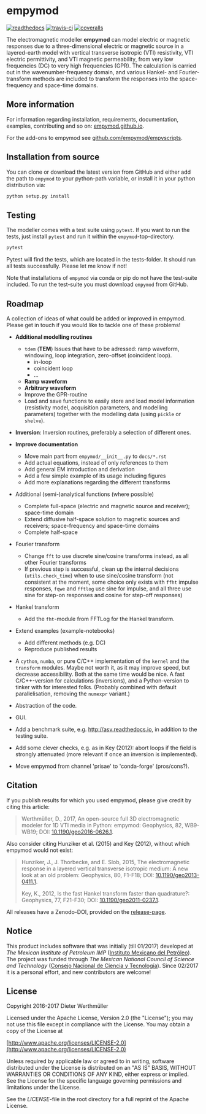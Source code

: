 # empymod

[![readthedocs](https://readthedocs.org/projects/empymod/badge/?version=latest)](https://empymod.readthedocs.io/en/latest/?badge=latest)
[![travis-ci](https://travis-ci.org/empymod/empymod.png?branch=master)](https://travis-ci.org/empymod/empymod/)
[![coveralls](https://coveralls.io/repos/github/empymod/empymod/badge.svg?branch=master)](https://coveralls.io/github/empymod/empymod?branch=master)


The electromagnetic modeller **empymod** can model electric or magnetic
responses due to a three-dimensional electric or magnetic source in a
layered-earth model with vertical transverse isotropic (VTI) resistivity, VTI
electric permittivity, and VTI magnetic permeability, from very low frequencies
(DC) to very high frequencies (GPR). The calculation is carried out in the
wavenumber-frequency domain, and various Hankel- and Fourier-transform methods
are included to transform the responses into the space-frequency and space-time
domains.


## More information

For information regarding installation, requirements, documentation, examples,
contributing and so on: [empymod.github.io](https://empymod.github.io).

For the add-ons to empymod see
[github.com/empymod/empyscripts](https://github.com/empymod/empyscripts).


## Installation from source

You can clone or download the latest version from GitHub and either add the
path to `empymod` to your python-path variable, or install it in your python
distribution via:

```bash
python setup.py install
```

## Testing

The modeller comes with a test suite using `pytest`. If you want to run the
tests, just install `pytest` and run it within the `empymod`-top-directory.

```bash
pytest
```

Pytest will find the tests, which are located in the tests-folder. It should
run all tests successfully. Please let me know if not!

Note that installations of `empymod` via conda or pip do not have the
test-suite included. To run the test-suite you must download `empymod` from
GitHub.


## Roadmap

A collection of ideas of what could be added or improved in empymod. Please
get in touch if you would like to tackle one of these problems!

- **Additional modelling routines**
    - `tdem` (**TEM**)
      Issues that have to be adressed: ramp waveform, windowing, loop
      integration, zero-offset (coincident loop).
        - in-loop
        - coincident loop
        - ...
    - **Ramp waveform**
    - **Arbitrary waveform**
    - Improve the GPR-routine
    - Load and save functions to easily store and load model information
      (resistivity model, acquisition parameters, and modelling parameters)
      together with the modelling data (using `pickle` or `shelve`).


- **Inversion**: Inversion routines, preferably a selection of different ones.


- **Improve documentation**
    - Move main part from `empymod/__init__.py` to `docs/*.rst`
    - Add actual equations, instead of only references to them
    - Add general EM introduction and derivation
    - Add a few simple example of its usage including figures
    - Add more explanations regarding the different transforms


- Additional (semi-)analytical functions (where possible)
    - Complete full-space (electric and magnetic source and receiver);
      space-time domain
    - Extend diffusive half-space solution to magnetic sources and receivers;
      space-frequency and space-time domains
    - Complete half-space


- Fourier transform
    - Change `fft` to use discrete sine/cosine transforms instead, as all other
      Fourier transforms
    - If previous step is successful, clean up the internal decisions
      (`utils.check_time`) when to use sine/cosine transform (not consistent at
      the moment, some choice only exists with `ffht` impulse responses, `fqwe`
      and `fftlog` use sine for impulse, and all three use sine for step-on
      responses and cosine for step-off responses)


- Hankel transform
    - Add the `fht`-module from FFTLog for the Hankel transform.


- Extend examples (example-notebooks)
    - Add different methods (e.g. DC)
    - Reproduce published results


- A `cython`, `numba`, or pure C/C++ implementation of the `kernel` and the
  `transform` modules. Maybe not worth it, as it may improve speed, but
  decrease accessibility. Both at the same time would be nice. A fast
  C/C++-version for calculations (inversions), and a Python-version to
  tinker with for interested folks. (Probably combined with default
  parallelisation, removing the `numexpr` variant.)

- Abstraction of the code.

- GUI.

- Add a benchmark suite, e.g. http://asv.readthedocs.io, in addition to the
  testing suite.

- Add some clever checks, e.g. as in Key (2012): abort loops if the field
  is strongly attenuated (more relevant if once an inversion is implemented).

- Move empymod from channel 'prisae' to 'conda-forge' (pros/cons?).


## Citation

If you publish results for which you used empymod, please give credit by citing
this article:

> Werthmüller, D., 2017, An open-source full 3D electromagnetic modeler for 1D
> VTI media in Python: empymod: Geophysics, 82, WB9-WB19; DOI:
> [10.1190/geo2016-0626.1](http://doi.org/10.1190/geo2016-0626.1).

Also consider citing Hunziker et al. (2015) and Key (2012), without which
empymod would not exist:

> Hunziker, J., J. Thorbecke, and E. Slob, 2015, The electromagnetic response in
> a layered vertical transverse isotropic medium: A new look at an old problem:
> Geophysics, 80, F1-F18; DOI:
> [10.1190/geo2013-0411.1](http://doi.org/10.1190/geo2013-0411.1).
>  
> Key, K., 2012, Is the fast Hankel transform faster than quadrature?:
> Geophysics, 77, F21-F30; DOI:
> [10.1190/geo2011-0237.1](http://doi.org/10.1190/geo2011-0237.1).

All releases have a Zenodo-DOI, provided on the
[release-page](https://github.com/empymod/empymod/releases).


## Notice

This product includes software that was initially (till 01/2017) developed at
*The Mexican Institute of Petroleum IMP*
([Instituto Mexicano del Petróleo](http://www.gob.mx/imp)). The project was
funded through *The Mexican National Council of Science and Technology*
([Consejo Nacional de Ciencia y Tecnología](http://www.conacyt.mx)). Since
02/2017 it is a personal effort, and new contributors are welcome!


## License

Copyright 2016-2017 Dieter Werthmüller

Licensed under the Apache License, Version 2.0 (the "License"); you may not use
this file except in compliance with the License.  You may obtain a copy of the
License at

[http://www.apache.org/licenses/LICENSE-2.0](http://www.apache.org/licenses/LICENSE-2.0)

Unless required by applicable law or agreed to in writing, software distributed
under the License is distributed on an "AS IS" BASIS, WITHOUT WARRANTIES OR
CONDITIONS OF ANY KIND, either express or implied.  See the License for the
specific language governing permissions and limitations under the License.

See the *LICENSE*-file in the root directory for a full reprint of the Apache
License.
